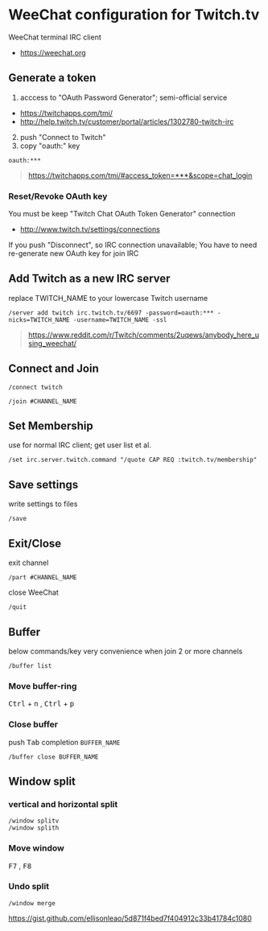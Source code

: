 # WeeChat configuration for Twitch.tv
WeeChat terminal IRC client
- https://weechat.org

## Generate a token

1. acccess to "OAuth Password Generator"; semi-official service
 - https://twitchapps.com/tmi/
  - http://help.twitch.tv/customer/portal/articles/1302780-twitch-irc
2. push "Connect to Twitch"
3. copy "oauth:" key

  ```
  oauth:***
  ```

 > https://twitchapps.com/tmi/#access_token=***&scope=chat_login

### Reset/Revoke OAuth key

You must be keep "Twitch Chat OAuth Token Generator" connection

- http://www.twitch.tv/settings/connections

If you push "Disconnect", so IRC connection unavailable;
You have to need re-generate new OAuth key for join IRC

## Add Twitch as a new IRC server
replace TWITCH_NAME to your lowercase Twitch username

```
/server add twitch irc.twitch.tv/6697 -password=oauth:*** -nicks=TWITCH_NAME -username=TWITCH_NAME -ssl
```

> https://www.reddit.com/r/Twitch/comments/2uqews/anybody_here_using_weechat/

## Connect and Join

```
/connect twitch
```

```
/join #CHANNEL_NAME
```

## Set Membership
use for normal IRC client; get user list et al.

```
/set irc.server.twitch.command "/quote CAP REQ :twitch.tv/membership"
```

## Save settings
write settings to files

```
/save
```

## Exit/Close
exit channel

```
/part #CHANNEL_NAME
```

close WeeChat

```
/quit
```

## Buffer
below commands/key very convenience when join 2 or more channels

```
/buffer list
```

### Move buffer-ring
<kbd>Ctrl</kbd> + <kbd>n</kbd> , <kbd>Ctrl</kbd> + <kbd>p</kbd>

### Close buffer
push <kbd>Tab</kbd> completion <code>BUFFER_NAME</code>

```
/buffer close BUFFER_NAME
```

## Window split

### **v**ertical and **h**orizontal split

```
/window splitv
/window splith
```

### Move window
<kbd>F7</kbd> , <kbd>F8</kbd>

### Undo split

```
/window merge
```


https://gist.github.com/ellisonleao/5d871f4bed7f404912c33b41784c1080